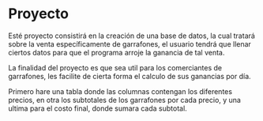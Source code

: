 # Proyecto
Esté proyecto consistirá en la creación de una base de datos, la cual tratará sobre la venta específicamente de garrafones, el usuario tendrá que llenar ciertos datos para que el programa arroje la ganancia de tal venta.

La finalidad del proyecto es que sea util para  los comerciantes de garrafones, les facilite de cierta forma el calculo de sus ganancias por día.

Primero hare una tabla donde las columnas contengan los diferentes precios, en otra los subtotales de los garrafones por cada precio, y una ultima para el costo final, donde sumara cada subtotal.


